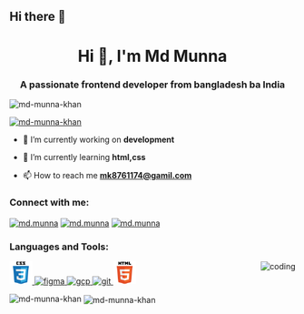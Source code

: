 ## Hi there 👋

<!--
**md-munna-khan/md-munna-khan** is a ✨ _special_ ✨ repository because its `README.md` (this file) appears on your GitHub profile.

Here are some ideas to get you started:

- 🔭 I’m currently working on ...
- 🌱 I’m currently learning ...
- 👯 I’m looking to collaborate on ...
- 🤔 I’m looking for help with ...
- 💬 Ask me about ...
- 📫 How to reach me: ...
- 😄 Pronouns: ...
- ⚡ Fun fact: ...
-->


<h1 align="center">Hi 👋, I'm Md Munna</h1>
<h3 align="center">A passionate frontend developer from bangladesh ba India</h3>

<p align="left"> <img src="https://komarev.com/ghpvc/?username=md-munna-khan&label=Profile%20views&color=0e75b6&style=flat" alt="md-munna-khan" /> </p>

<p align="left"> <a href="https://github.com/ryo-ma/github-profile-trophy"><img src="https://github-profile-trophy.vercel.app/?username=md-munna-khan" alt="md-munna-khan" /></a> </p>

- 🔭 I’m currently working on **development**

- 🌱 I’m currently learning **html,css**

- 📫 How to reach me **mk8761174@gamil.com**

<h3 align="left">Connect with me:</h3>
<p align="left">
<a href="https://twitter.com/md.munna" target="blank"><img align="center" src="https://raw.githubusercontent.com/rahuldkjain/github-profile-readme-generator/master/src/images/icons/Social/twitter.svg" alt="md.munna" height="30" width="40" /></a>
<a href="https://linkedin.com/in/md.munna" target="blank"><img align="center" src="https://raw.githubusercontent.com/rahuldkjain/github-profile-readme-generator/master/src/images/icons/Social/linked-in-alt.svg" alt="md.munna" height="30" width="40" /></a>
<a href="https://fb.com/md.munna" target="blank"><img align="center" src="https://raw.githubusercontent.com/rahuldkjain/github-profile-readme-generator/master/src/images/icons/Social/facebook.svg" alt="md.munna" height="30" width="40" /></a>
</p>

<h3 align="left">Languages and Tools:</h3>

<img align="right" alt="coding" widht="400" src="https://cdn.dribbble.com/users/1162077/screenshots/3848914/programmer.gif">



<p align="left"> <a href="https://www.w3schools.com/css/" target="_blank" rel="noreferrer"> <img src="https://raw.githubusercontent.com/devicons/devicon/master/icons/css3/css3-original-wordmark.svg" alt="css3" width="40" height="40"/> </a> <a href="https://www.figma.com/" target="_blank" rel="noreferrer"> <img src="https://www.vectorlogo.zone/logos/figma/figma-icon.svg" alt="figma" width="40" height="40"/> </a> <a href="https://cloud.google.com" target="_blank" rel="noreferrer"> <img src="https://www.vectorlogo.zone/logos/google_cloud/google_cloud-icon.svg" alt="gcp" width="40" height="40"/> </a> <a href="https://git-scm.com/" target="_blank" rel="noreferrer"> <img src="https://www.vectorlogo.zone/logos/git-scm/git-scm-icon.svg" alt="git" width="40" height="40"/> </a> <a href="https://www.w3.org/html/" target="_blank" rel="noreferrer"> <img src="https://raw.githubusercontent.com/devicons/devicon/master/icons/html5/html5-original-wordmark.svg" alt="html5" width="40" height="40"/> </a> </p>

<p><img align="left" src="https://github-readme-stats.vercel.app/api/top-langs?username=md-munna-khan&show_icons=true&locale=en&layout=compact" alt="md-munna-khan" /></p>

<p>&nbsp;<img align="center" src="https://github-readme-stats.vercel.app/api?username=md-munna-khan&show_icons=true&locale=en" alt="md-munna-khan" /></p>
